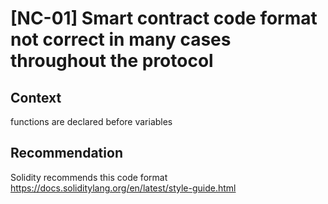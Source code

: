 # [NC-01] Smart contract code format not correct in many cases throughout the protocol 
## Context
functions are declared before variables
## Recommendation
Solidity recommends this code format
https://docs.soliditylang.org/en/latest/style-guide.html